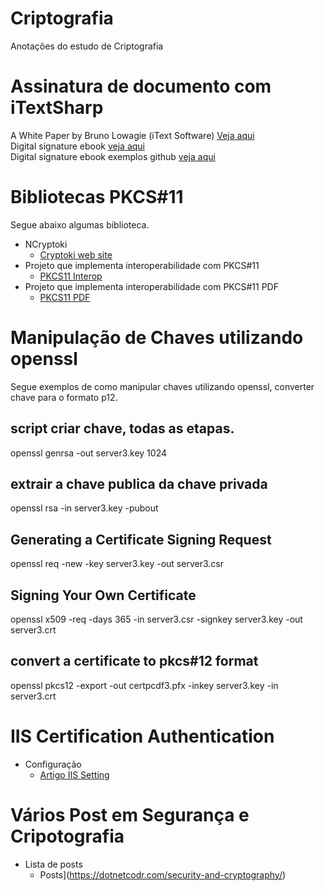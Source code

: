 # Criptografia
Anotações do estudo de Criptografia

# Assinatura de documento com iTextSharp
A White Paper by Bruno Lowagie (iText Software) [Veja aqui](https://sourceforge.net/p/itextsharp/code/HEAD/tree/tutorial/signatures/)  
Digital signature ebook [veja aqui](https://pages.itextpdf.com/ebook-digital-signatures-for-pdf.html)  
Digital signature ebook exemplos github [veja aqui](https://github.com/itext/i5ns-tutorial)
# Bibliotecas PKCS#11
Segue abaixo algumas biblioteca.  
* NCryptoki
  * [Cryptoki web site](www.ncryptoki.com)
* Projeto que implementa interoperabilidade com PKCS#11
  * [PKCS11 Interop](https://github.com/Pkcs11Interop)
* Projeto que implementa interoperabilidade com PKCS#11 PDF
  * [PKCS11 PDF](https://github.com/jariq/Pkcs11Interop.PDF)

# Manipulação de Chaves utilizando openssl
Segue exemplos de como manipular chaves utilizando openssl, converter chave para o formato p12.

## script criar chave, todas as etapas.

openssl genrsa -out server3.key 1024

## extrair a chave publica da chave privada
 
openssl rsa -in server3.key -pubout
 
## Generating a Certificate Signing Request
  
openssl req -new -key server3.key -out server3.csr 
 
## Signing Your Own Certificate 
openssl x509 -req -days 365 -in server3.csr -signkey server3.key -out server3.crt

## convert a certificate to pkcs#12 format
openssl pkcs12 -export -out certpcdf3.pfx -inkey server3.key -in server3.crt


# IIS Certification Authentication 
* Configuração
  * [Artigo IIS Setting](https://blogs.msdn.microsoft.com/asiatech/2016/08/22/how-to-create-an-iis-website-that-requires-client-certificate-using-self-signed-certificates/)
  
# Vários Post em Segurança e Cripotografia
* Lista de posts
  * Posts](https://dotnetcodr.com/security-and-cryptography/)
